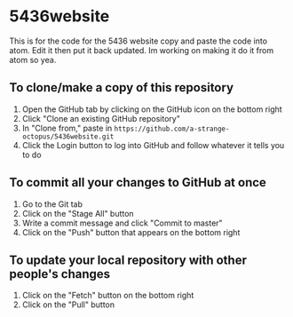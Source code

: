 # 5436website
This is for the code for the 5436 website
copy and paste the code into atom. Edit it then put it back updated.
Im working on making it do it from atom so yea.

## To clone/make a copy of this repository
1. Open the GitHub tab by clicking on the GitHub icon on the bottom right
2. Click "Clone an existing GitHub repository"
3. In "Clone from," paste in `https://github.com/a-strange-octopus/5436website.git`
4. Click the Login button to log into GitHub and follow whatever it tells you to do

## To commit all your changes to GitHub at once
1. Go to the Git tab
2. Click on the "Stage All" button
3. Write a commit message and click "Commit to master"
4. Click on the "Push" button that appears on the bottom right

## To update your local repository with other people's changes
1. Click on the "Fetch" button on the bottom right
2. Click on the "Pull" button

